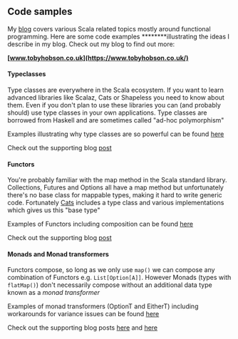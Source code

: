## Code samples

My [blog](https://www.tobyhobson.co.uk/) covers various Scala related topics mostly around functional programming. 
Here are some code examples ********illustrating the ideas I describe in my blog. Check out my blog to find out more:

**[www.tobyhobson.co.uk](https://www.tobyhobson.co.uk/)**

#### Typeclasses

Type classes are everywhere in the Scala ecosystem. If you want to learn advanced libraries like Scalaz, Cats or Shapeless 
you need to know about them. Even if you don't plan to use these libraries you can (and probably should) 
use type classes in your own applications. Type classes are borrowed from Haskell and are sometimes called "ad-hoc polymorphism"

Examples illustrating why type classes are so powerful can be found [here](src/main/scala/uk/co/tobyhobson/Typeclasses.scala)

Check out the supporting blog [post](https://www.tobyhobson.co.uk/type-classes-for-beginners/)

#### Functors

You're probably familiar with the map method in the Scala standard library. Collections, Futures and Options all have a map 
method but unfortunately there's no base class for mappable types, making it hard to write generic code. 
Fortunately [Cats](https://typelevel.org/cats/) includes a type class and various implementations which gives us this "base type"

Examples of Functors including composition can be found [here](src/main/scala/uk/co/tobyhobson/Functors.scala)

Check out the supporting blog [post](https://www.tobyhobson.co.uk/scala-cats-functor/)

#### Monads and Monad transformers

Functors compose, so long as we only use `map()` we can compose any combination of Functors e.g. `List[Option[A]]`. However
Monads (types with `flatMap()`) don't necessarily compose without an additional data type known as a *monad transformer*

Examples of monad transformers (OptionT and EitherT) including workarounds for variance issues can be found 
[here](src/main/scala/uk/co/tobyhobson/MonadTransformers.scala)

Check out the supporting blog posts [here](https://www.tobyhobson.co.uk/what-is-a-monad/) 
and [here](https://www.tobyhobson.co.uk/scala-monad-transformers/)
